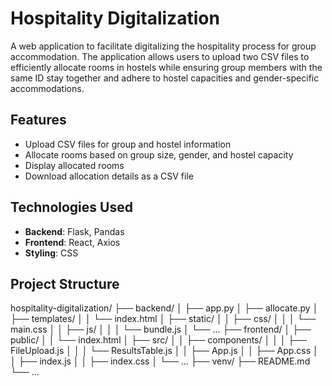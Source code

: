 # Hospitality Digitalization

A web application to facilitate digitalizing the hospitality process for group accommodation. The application allows users to upload two CSV files to efficiently allocate rooms in hostels while ensuring group members with the same ID stay together and adhere to hostel capacities and gender-specific accommodations.

## Features

- Upload CSV files for group and hostel information
- Allocate rooms based on group size, gender, and hostel capacity
- Display allocated rooms
- Download allocation details as a CSV file

## Technologies Used

- **Backend**: Flask, Pandas
- **Frontend**: React, Axios
- **Styling**: CSS

## Project Structure

hospitality-digitalization/
├── backend/
│ ├── app.py
│ ├── allocate.py
│ ├── templates/
│ │ └── index.html
│ ├── static/
│ │ ├── css/
│ │ │ └── main.css
│ │ ├── js/
│ │ │ └── bundle.js
│ └── ...
├── frontend/
│ ├── public/
│ │ └── index.html
│ ├── src/
│ │ ├── components/
│ │ │ ├── FileUpload.js
│ │ │ └── ResultsTable.js
│ │ ├── App.js
│ │ ├── App.css
│ │ ├── index.js
│ │ ├── index.css
│ └── ...
├── venv/
├── README.md
└── ...